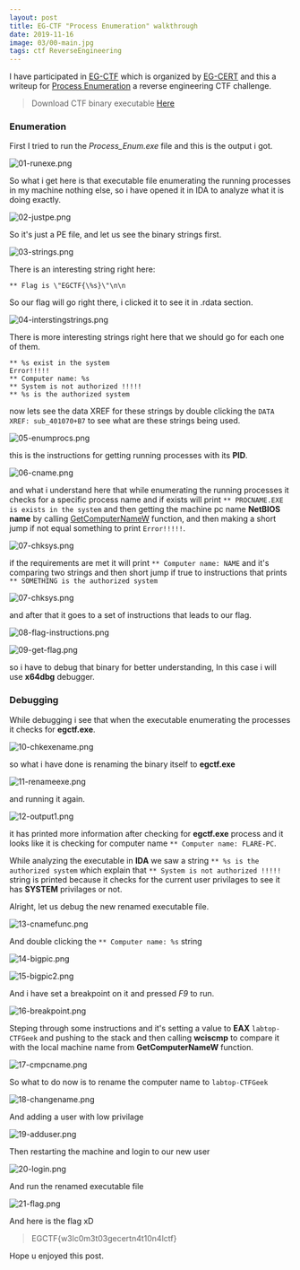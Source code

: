 ```yaml
---
layout: post
title: EG-CTF "Process Enumeration" walkthrough
date: 2019-11-16
image: 03/00-main.jpg
tags: ctf ReverseEngineering
---
```


I have participated in [EG-CTF](https://ctf2019.egcert.eg/challenges) which is organized by [EG-CERT](https://www.egcert.eg/) and this a writeup for [Process Enumeration](https://github.com/r0ttenbeef/r0ttenbeef.github.io/raw/master/_posts/03/Process_Enum.exe) a reverse engineering CTF challenge.

> Download CTF binary executable [Here](https://github.com/r0ttenbeef/r0ttenbeef.github.io/raw/master/_posts/03/Process_Enum.exe)

### Enumeration

First I tried to run the *Process_Enum.exe* file and this is the output i got.

![01-runexe.png](/img/03/01-runexe.png)

So what i get here is that executable file enumerating the running processes in my machine nothing else, so i have opened it in IDA to analyze what it is doing exactly.

![02-justpe.png](/img/03/02-justpe.png)

So it's just a PE file, and let us see the binary strings first.

![03-strings.png](/img/03/03-strings.png)

There is an interesting string right here:

`** Flag is \"EGCTF{\%s}\"\n\n`

So our flag will go right there, i clicked it to see it in .rdata section.

![04-interstingstrings.png](/img/03/04-interstingstrings.png)

There is more interesting strings right here that we should go for each one of them.
```assembly
** %s exist in the system
Error!!!!!
** Computer name: %s
** System is not authorized !!!!!
** %s is the authorized system
```
now lets see the data XREF for these strings by double clicking the `DATA XREF: sub_401070+B7` to see what are these strings being used.

![05-enumprocs.png](/img/03/05-enumprocs.png)

this is the instructions for getting running processes with its **PID**.

![06-cname.png](/img/03/06-cname.png)

and what i understand here that while enumerating the running processes it checks for a specific process name and if exists will print `** PROCNAME.EXE is exists in the system` and then getting the machine pc name **NetBIOS name** by calling [GetComputerNameW](https://docs.microsoft.com/en-us/windows/win32/api/winbase/nf-winbase-getcomputernamew) function, and then making a short jump if not equal something to print `Error!!!!!`.

![07-chksys.png](/img/03/07-chksys.png)

if the requirements are met it will print `** Computer name: NAME` and it's comparing two strings and then short jump if true to instructions that prints `** SOMETHING is the authorized system`

![07-chksys.png](/img/03/07-chksys.png)

and after that it goes to a set of instructions that leads to our flag.

![08-flag-instructions.png](/img/03/08-flag-instructions.png)

![09-get-flag.png](/img/03/09-get-flag.png)

so i have to debug that binary for better understanding, In this case i will use **x64dbg** debugger.

### Debugging

While debugging i see that when the executable enumerating the processes it checks for **egctf.exe**.

![10-chkexename.png](/img/03/10-chkexename.png)

so what i have done is renaming the binary itself to **egctf.exe**

![11-renameexe.png](/img/03/11-renameexe.png)

and running it again.

![12-output1.png](/img/03/12-output1.png)

it has printed more information after checking for **egctf.exe** process and it looks like it is checking for computer name `** Computer name: FLARE-PC`.

While analyzing the executable in **IDA** we saw a string `** %s is the authorized system` which explain that `** System is not authorized !!!!!` string is printed because it checks for the current user privilages to see it has **SYSTEM** privilages or not.

Alright, let us debug the new renamed executable file.

![13-cnamefunc.png](/img/03/13-cnamefunc.png)

And double clicking the `** Computer name: %s` string

![14-bigpic.png](/img/03/14-bigpic.png)

![15-bigpic2.png](/img/03/15-bigpic2.png)

And i have set a breakpoint on it and pressed _F9_ to run.

![16-breakpoint.png](/img/03/16-breakpoint.png)

Steping through some instructions and it's setting a value to **EAX** `labtop-CTFGeek` and pushing to the stack and then calling **wciscmp** to compare it with the local machine name from **GetComputerNameW** function.

![17-cmpcname.png](/img/03/17-cmpcname.png)

So what to do now is to rename the computer name to `labtop-CTFGeek`

![18-changename.png](/img/03/18-changename.png)

And adding a user with low privilage

![19-adduser.png](/img/03/19-adduser.png)

Then restarting the machine and login to our new user

![20-login.png](/img/03/20-login.png)

And run the renamed executable file

![21-flag.png](/img/03/21-flag.png)

And here is the flag xD

> EGCTF{w3lc0m3t03gecertn4t10n4lctf}

Hope u enjoyed this post.
